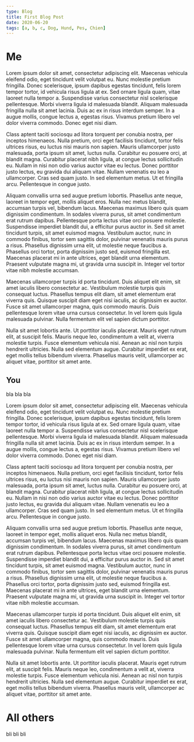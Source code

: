 ```yaml
---
type: Blog
title: First Blog Post
date: 2020-06-20
tags: [a, b, c, Dog, Hund, Pes, Chien]
---
```

# Me



Lorem ipsum dolor sit amet, consectetur adipiscing elit. Maecenas vehicula eleifend odio, eget tincidunt velit volutpat eu. Nunc molestie pretium fringilla. Donec scelerisque, ipsum dapibus egestas tincidunt, felis lorem tempor tortor, id vehicula risus ligula at ex. Sed ornare ligula quam, vitae laoreet nulla tempor a. Suspendisse varius consectetur nisl scelerisque pellentesque. Morbi viverra ligula id malesuada blandit. Aliquam malesuada fringilla nulla sit amet lacinia. Duis ac ex in risus interdum semper. In a augue mollis, congue lectus a, egestas risus. Vivamus pretium libero vel dolor viverra commodo. Donec eget nisi diam.

Class aptent taciti sociosqu ad litora torquent per conubia nostra, per inceptos himenaeos. Nulla pretium, orci eget facilisis tincidunt, tortor felis ultrices risus, eu luctus nisi mauris non sapien. Mauris ullamcorper justo malesuada, porta ipsum sit amet, luctus nulla. Curabitur eu posuere orci, at blandit magna. Curabitur placerat nibh ligula, at congue lectus sollicitudin eu. Nullam in nisi non odio varius auctor vitae eu lectus. Donec porttitor justo lectus, eu gravida dui aliquam vitae. Nullam venenatis eu leo a ullamcorper. Cras sed quam justo. In sed elementum metus. Ut et fringilla arcu. Pellentesque in congue justo.

Aliquam convallis urna sed augue pretium lobortis. Phasellus ante neque, laoreet in tempor eget, mollis aliquet eros. Nulla nec metus blandit, accumsan turpis vel, bibendum lacus. Maecenas maximus libero quis quam dignissim condimentum. In sodales viverra purus, sit amet condimentum erat rutrum dapibus. Pellentesque porta lectus vitae orci posuere molestie. Suspendisse imperdiet blandit dui, a efficitur purus auctor in. Sed sit amet tincidunt turpis, sit amet euismod magna. Vestibulum auctor, nunc in commodo finibus, tortor sem sagittis dolor, pulvinar venenatis mauris purus a risus. Phasellus dignissim urna elit, ut molestie neque faucibus a. Phasellus orci tortor, porta dignissim justo sed, euismod fringilla est. Maecenas placerat mi in ante ultrices, eget blandit urna elementum. Praesent vulputate magna mi, ut gravida urna suscipit in. Integer vel tortor vitae nibh molestie accumsan.

Maecenas ullamcorper turpis id porta tincidunt. Duis aliquet elit enim, sit amet iaculis libero consectetur ac. Vestibulum molestie turpis quis consequat luctus. Phasellus tempus elit diam, sit amet elementum erat viverra quis. Quisque suscipit diam eget nisi iaculis, ac dignissim ex auctor. Fusce sit amet ullamcorper magna, quis commodo mauris. Duis pellentesque lorem vitae urna cursus consectetur. In vel lorem quis ligula malesuada pulvinar. Nulla fermentum elit vel sapien dictum porttitor.

Nulla sit amet lobortis ante. Ut porttitor iaculis placerat. Mauris eget rutrum elit, at suscipit felis. Mauris neque leo, condimentum a velit at, viverra molestie turpis. Fusce elementum vehicula nisi. Aenean ac nisl non turpis hendrerit ultricies. Nulla sed elementum augue. Curabitur imperdiet ex erat, eget mollis tellus bibendum viverra. Phasellus mauris velit, ullamcorper ac aliquet vitae, porttitor sit amet ante.

## You

bla bla bla

Lorem ipsum dolor sit amet, consectetur adipiscing elit. Maecenas vehicula eleifend odio, eget tincidunt velit volutpat eu. Nunc molestie pretium fringilla. Donec scelerisque, ipsum dapibus egestas tincidunt, felis lorem tempor tortor, id vehicula risus ligula at ex. Sed ornare ligula quam, vitae laoreet nulla tempor a. Suspendisse varius consectetur nisl scelerisque pellentesque. Morbi viverra ligula id malesuada blandit. Aliquam malesuada fringilla nulla sit amet lacinia. Duis ac ex in risus interdum semper. In a augue mollis, congue lectus a, egestas risus. Vivamus pretium libero vel dolor viverra commodo. Donec eget nisi diam.

Class aptent taciti sociosqu ad litora torquent per conubia nostra, per inceptos himenaeos. Nulla pretium, orci eget facilisis tincidunt, tortor felis ultrices risus, eu luctus nisi mauris non sapien. Mauris ullamcorper justo malesuada, porta ipsum sit amet, luctus nulla. Curabitur eu posuere orci, at blandit magna. Curabitur placerat nibh ligula, at congue lectus sollicitudin eu. Nullam in nisi non odio varius auctor vitae eu lectus. Donec porttitor justo lectus, eu gravida dui aliquam vitae. Nullam venenatis eu leo a ullamcorper. Cras sed quam justo. In sed elementum metus. Ut et fringilla arcu. Pellentesque in congue justo.

Aliquam convallis urna sed augue pretium lobortis. Phasellus ante neque, laoreet in tempor eget, mollis aliquet eros. Nulla nec metus blandit, accumsan turpis vel, bibendum lacus. Maecenas maximus libero quis quam dignissim condimentum. In sodales viverra purus, sit amet condimentum erat rutrum dapibus. Pellentesque porta lectus vitae orci posuere molestie. Suspendisse imperdiet blandit dui, a efficitur purus auctor in. Sed sit amet tincidunt turpis, sit amet euismod magna. Vestibulum auctor, nunc in commodo finibus, tortor sem sagittis dolor, pulvinar venenatis mauris purus a risus. Phasellus dignissim urna elit, ut molestie neque faucibus a. Phasellus orci tortor, porta dignissim justo sed, euismod fringilla est. Maecenas placerat mi in ante ultrices, eget blandit urna elementum. Praesent vulputate magna mi, ut gravida urna suscipit in. Integer vel tortor vitae nibh molestie accumsan.

Maecenas ullamcorper turpis id porta tincidunt. Duis aliquet elit enim, sit amet iaculis libero consectetur ac. Vestibulum molestie turpis quis consequat luctus. Phasellus tempus elit diam, sit amet elementum erat viverra quis. Quisque suscipit diam eget nisi iaculis, ac dignissim ex auctor. Fusce sit amet ullamcorper magna, quis commodo mauris. Duis pellentesque lorem vitae urna cursus consectetur. In vel lorem quis ligula malesuada pulvinar. Nulla fermentum elit vel sapien dictum porttitor.

Nulla sit amet lobortis ante. Ut porttitor iaculis placerat. Mauris eget rutrum elit, at suscipit felis. Mauris neque leo, condimentum a velit at, viverra molestie turpis. Fusce elementum vehicula nisi. Aenean ac nisl non turpis hendrerit ultricies. Nulla sed elementum augue. Curabitur imperdiet ex erat, eget mollis tellus bibendum viverra. Phasellus mauris velit, ullamcorper ac aliquet vitae, porttitor sit amet ante.


# All others

bli bli bli
